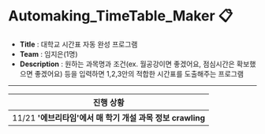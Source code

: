 # Automaking_TimeTable_Maker :clipboard:

- **Title** : 대학교 시간표 자동 완성 프로그램
- **Team** : 임지은(1명)
- **Description** : 원하는 과목명과 조건(ex. 월공강이면 좋겠어요, 점심시간은 확보했으면 좋겠어요) 등을 입력하면 1,2,3안의 적합한 시간표를 도출해주는 프로그램

-------------------------------------------------------------
| 진행 상황  |
|-------------|
|11/21 **'에브리타임'에서 매 학기 개설 과목 정보 crawling**|
